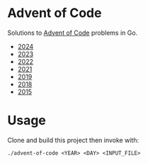 # Advent of Code

Solutions to [Advent of Code](https://adventofcode.com/) problems in Go.
* [2024](2024)
* [2023](2023)
* [2022](2022)
* [2021](2021)
* [2019](2019)
* [2018](2018)
* [2015](2015)

# Usage
Clone and build this project then invoke with:
```
./advent-of-code <YEAR> <DAY> <INPUT_FILE>
```
